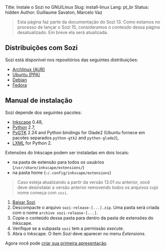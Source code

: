 Title: Instale o Sozi no GNU/Linux
Slug: install-linux
Lang: pt_br
Status: hidden
Author: Guillaume Savaton, Marcelo Vaz

> Esta página faz parte da documentação do Sozi 13.
> Como estamos no processo de lançar o Sozi 15,
> consideramos o conteúdo dessa página desatualizado.
> Em breve ela será atualizada.

Distribuições com Sozi
----------------------

Sozi está disponível nos repositórios das seguintes distribuições:

* [Archlinux (AUR)](http://aur.archlinux.org/packages.php?ID=42270)
* [Ubuntu (PPA)](https://launchpad.net/~sunab/+archive/sozi-release)
* [Debian](http://packages.banuscorp.eu/debian/)
* [Fedora](https://apps.fedoraproject.org/packages/inkscape-sozi)

Manual de instalação
--------------------

Sozi depende dos seguintes pacotes:

* [Inkscape](http://inkscape.org) 0.48,
* [Python](http://python.org/) 2.7,
* [PyGTK](http://www.pygtk.org/) 2.24 and Python bindings for Glade2 (Ubuntu fornece em pacotes separados `python-gtk2` and `python-glade2`),
* [LXML](http://lxml.de/) for Python 2.

Extensões do Inkscape podem ser instaladas em dois locais:

* na pasta de extensão para todos os usuários (`/usr/share/inkscape/extensions/`)
* na pasta home (`~/.config/inkscape/extensions`)

> Caso esteja atualizando a partir da versão 13.01 ou anterior,
você deve desinstalar a versão anterior removendo todos os arquivos cujo nome começa com `sozi`.

1. [Baixar Sozi](https://github.com/senshu/Sozi/releases/download/13.11/sozi-release-13.11-30213629.zip)
2. Descompacte o arquivo `sozi-release-[...].zip`.
Uma pasta será criada com o nome `archive sozi-release-[...]`.
3. Copie o conteúdo dessa pasta para dentro da pasta de extensões do Inkscape.
4. Verifique se a subpasta `sozi` tem a permissão *execute*.
5. Abra o Inkscape.
O ítem *Sozi* deve aparecer no menu *Extensions*.

Agora você pode [criar sua primeira apresentação](|filename|create.md).
